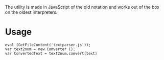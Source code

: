 The utility is made in JavaScript of the old notation and works out of the box on the oldest interpreters.

# Usage
```
eval (GetFileContent('textparser.js'));
var text2num = new Converter ();
var ConvertedText = text2num.convert(text)
```
